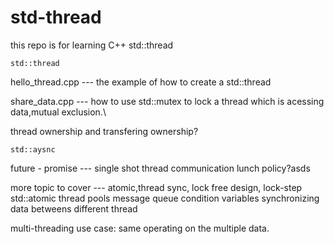 # std-thread
this repo is for learning C++ std::thread
   
   ``std::thread ``
      
   hello_thread.cpp --- the example of how to create a std::thread

   share_data.cpp    --- how to use std::mutex to lock a thread which is acessing data,mutual exclusion.\

   thread ownership and transfering ownership?
   
    std::aysnc
   future - promise --- single shot thread communication 
    lunch policy?asds
    
   more topic to cover --- atomic,thread sync, lock free design, lock-step
    std::atomic
   thread pools
    message queue
   condition variables
   synchronizing data betweens different thread


multi-threading use case: 
   same operating on the multiple data.
